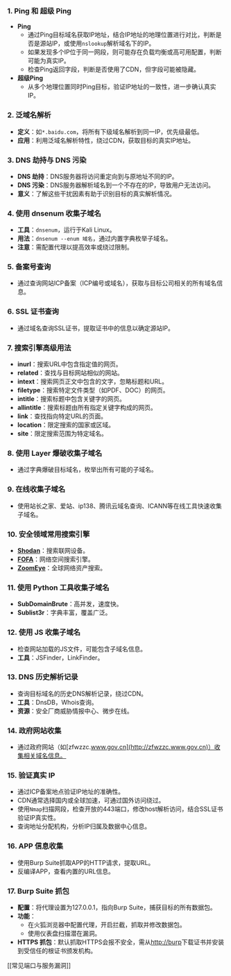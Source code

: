 ### 1. Ping 和 超级 Ping
- **Ping**  
  - 通过Ping目标域名获取IP地址，结合IP地址的地理位置进行对比，判断是否是源站IP，或使用`nslookup`解析域名下的IP。
  - 如果发现多个IP位于同一网段，则可能存在负载均衡或高可用配置，判断可能为真实IP。
  - 检查Ping返回字段，判断是否使用了CDN，但字段可能被隐藏。
- **超级Ping**  
  - 从多个地理位置同时Ping目标，验证IP地址的一致性，进一步确认真实IP。

### 2. 泛域名解析
- **定义**：如`*.baidu.com`，将所有下级域名解析到同一IP，优先级最低。
- **应用**：利用泛域名解析特性，绕过CDN，获取目标的真实IP地址。

### 3. DNS 劫持与 DNS 污染
- **DNS 劫持**：DNS服务器将访问重定向到与原地址不同的IP。
- **DNS 污染**：DNS服务器解析域名到一个不存在的IP，导致用户无法访问。
- **意义**：了解这些干扰因素有助于识别目标的真实解析情况。

### 4. 使用 dnsenum 收集子域名
- **工具**：`dnsenum`，运行于Kali Linux。
- **用法**：`dnsenum --enum 域名`，通过内置字典枚举子域名。
- **注意**：需配置代理以提高效率或绕过限制。

### 5. 备案号查询
- 通过查询网站ICP备案（ICP编号或域名），获取与目标公司相关的所有域名信息。

### 6. SSL 证书查询
- 通过域名查询SSL证书，提取证书中的信息以确定源站IP。

### 7. 搜索引擎高级用法
- **inurl**：搜索URL中包含指定值的网页。
- **related**：查找与目标网站相似的网站。
- **intext**：搜索网页正文中包含的文字，忽略标题和URL。
- **filetype**：搜索特定文件类型（如PDF、DOC）的网页。
- **intitle**：搜索标题中包含关键字的网页。
- **allintitle**：搜索标题由所有指定关键字构成的网页。
- **link**：查找指向特定URL的页面。
- **location**：限定搜索的国家或区域。
- **site**：限定搜索范围为特定域名。

### 8. 使用 Layer 爆破收集子域名
- 通过字典爆破目标域名，枚举出所有可能的子域名。

### 9. 在线收集子域名
- 使用站长之家、爱站、ip138、腾讯云域名查询、ICANN等在线工具快速收集子域名。

### 10. 安全领域常用搜索引擎
- **[Shodan](https://www.shodan.io/)**：搜索联网设备。
- **[FOFA](https://fofa.info/)**：网络空间搜索引擎。
- **[ZoomEye](https://www.zoomeye.org/)**：全球网络资产搜索。

### 11. 使用 Python 工具收集子域名
- **SubDomainBrute**：高并发，速度快。
- **Sublist3r**：字典丰富，覆盖广泛。

### 12. 使用 JS 收集子域名
- 检查网站加载的JS文件，可能包含子域名信息。
- **工具**：JSFinder，LinkFinder。

### 13. DNS 历史解析记录
- 查询目标域名的历史DNS解析记录，绕过CDN。
- **工具**：DnsDB，Whois查询。
- **资源**：安全厂商威胁情报中心、微步在线。

### 14. 政府网站收集
- 通过政府网站（如[zfwzzc.www.gov.cn](http://zfwzzc.www.gov.cn)）收集相关域名信息。

### 15. 验证真实 IP
- 通过ICP备案地点验证IP地址的准确性。
- CDN通常选择国内或全球加速，可通过国外访问绕过。
- 使用`Nmap`扫描网段，检查开放的443端口，修改host解析访问，结合SSL证书验证IP真实性。
- 查询地址分配机构，分析IP归属及数据中心信息。

### 16. APP 信息收集
- 使用Burp Suite抓取APP的HTTP请求，提取URL。
- 反编译APP，查看内置的URL信息。

### 17. Burp Suite 抓包
- **配置**：将代理设置为127.0.0.1，指向Burp Suite，捕获目标的所有数据包。
- **功能**：
  - 在火狐浏览器中配置代理，开启拦截，抓取并修改数据包。
  - 使用仪表盘扫描潜在漏洞。
- **HTTPS 抓包**：默认抓取HTTPS会报不安全，需从[http://burp](http://burp)下载证书并安装到受信任的根证书颁发机构。

[[常见端口与服务漏洞]]